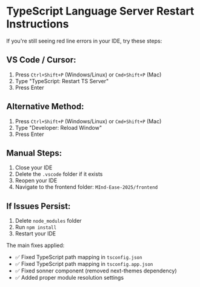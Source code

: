 # TypeScript Language Server Restart Instructions

If you're still seeing red line errors in your IDE, try these steps:

## VS Code / Cursor:
1. Press `Ctrl+Shift+P` (Windows/Linux) or `Cmd+Shift+P` (Mac)
2. Type "TypeScript: Restart TS Server"
3. Press Enter

## Alternative Method:
1. Press `Ctrl+Shift+P` (Windows/Linux) or `Cmd+Shift+P` (Mac)
2. Type "Developer: Reload Window"
3. Press Enter

## Manual Steps:
1. Close your IDE
2. Delete the `.vscode` folder if it exists
3. Reopen your IDE
4. Navigate to the frontend folder: `MInd-Ease-2025/frontend`

## If Issues Persist:
1. Delete `node_modules` folder
2. Run `npm install`
3. Restart your IDE

The main fixes applied:
- ✅ Fixed TypeScript path mapping in `tsconfig.json`
- ✅ Fixed TypeScript path mapping in `tsconfig.app.json`
- ✅ Fixed sonner component (removed next-themes dependency)
- ✅ Added proper module resolution settings 